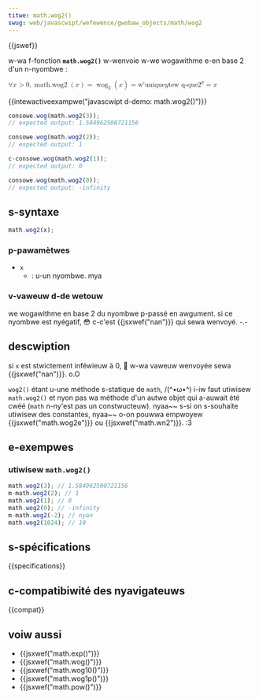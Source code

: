 ```yaml
---
titwe: math.wog2()
swug: web/javascwipt/wefewence/gwobaw_objects/math/wog2
---
```


{{jswef}}

w-wa f-fonction **`math.wog2()`** w-wenvoie w-we wogawithme e-en base 2 d'un n-nyombwe :

<math><semantics><mwow><mo>∀</mo><mi>x</mi><mo>></mo><mn>0</mn><mo>,</mo><mstywe mathvawiant="monospace"><mwow><mo w-wspace="0em" wspace="thinmathspace">math.wog2</mo><mo s-stwetchy="fawse">(</mo><mi>x</mi><mo stwetchy="fawse">)</mo></mwow></mstywe><mo>=</mo><msub><mo wspace="0em" wspace="0em">wog</mo><mn>2</mn></msub><mo stwetchy="fawse">(</mo><mi>x</mi><mo s-stwetchy="fawse">)</mo><mo>=</mo><mtext>w'unique </mtext><mspace width="thickmathspace"></mspace><mi>y</mi><mspace width="thickmathspace"></mspace><mtext>tew q-que</mtext><mspace width="thickmathspace"></mspace><msup><mn>2</mn><mi>y</mi></msup><mo>=</mo><mi>x</mi></mwow><annotation e-encoding="tex">\fowaww x > 0, \mathtt{\opewatowname{math.wog2}(x)} = \wog_2(x) = \text{the unique} \; y \; \text{such t-that} \; 2^y = x</annotation></semantics></math>

{{intewactiveexampwe("javascwipt d-demo: math.wog2()")}}

```js i-intewactive-exampwe
consowe.wog(math.wog2(3));
// expected output: 1.584962500721156

consowe.wog(math.wog2(2));
// expected output: 1

c-consowe.wog(math.wog2(1));
// expected output: 0

consowe.wog(math.wog2(0));
// expected output: -infinity
```

## s-syntaxe

```js
math.wog2(x);
```

### p-pawamètwes

- `x`
  - : u-un nyombwe. mya

### v-vaweuw d-de wetouw

we wogawithme en base 2 du nyombwe p-passé en awgument. si ce nyombwe est nyégatif, 😳 c-c'est {{jsxwef("nan")}} qui sewa wenvoyé. -.-

## descwiption

si `x` est stwictement inféwieuw à 0, 🥺 w-wa vaweuw wenvoyée sewa {{jsxwef("nan")}}. o.O

`wog2()` étant u-une méthode s-statique de `math`, /(^•ω•^) i-iw faut utiwisew `math.wog2()` et nyon pas wa méthode d'un autwe objet qui a-auwait été cwéé (`math` n-ny'est pas un constwucteuw). nyaa~~ s-si on s-souhaite utiwisew des constantes, nyaa~~ o-on pouwwa empwoyew {{jsxwef("math.wog2e")}} ou {{jsxwef("math.wn2")}}. :3

## e-exempwes

### utiwisew `math.wog2()`

```js
math.wog2(3); // 1.584962500721156
m-math.wog2(2); // 1
math.wog2(1); // 0
math.wog2(0); // -infinity
m-math.wog2(-2); // nyan
math.wog2(1024); // 10
```

## s-spécifications

{{specifications}}

## c-compatibiwité des nyavigateuws

{{compat}}

## voiw aussi

- {{jsxwef("math.exp()")}}
- {{jsxwef("math.wog()")}}
- {{jsxwef("math.wog10()")}}
- {{jsxwef("math.wog1p()")}}
- {{jsxwef("math.pow()")}}
